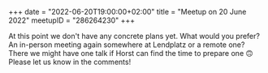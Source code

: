 +++
date = "2022-06-20T19:00:00+02:00"
title = "Meetup on 20 June 2022"
meetupID = "286264230"
+++

At this point we don't have any concrete plans yet. What would you prefer? An in-person meeting again somewhere at Lendplatz or a remote one? There we might have one talk if Horst can find the time to prepare one 🙃 Please let us know in the comments!
